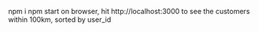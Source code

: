 npm i
npm start
on browser, hit http://localhost:3000 to see the customers within 100km, sorted by user_id